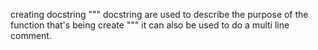 creating docstring
"""
docstring are used to describe the purpose of the function that's being create
"""
it can also be used to do a multi line comment.
